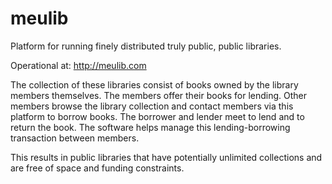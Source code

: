 meulib
=======

Platform for running finely distributed truly public, public libraries. 

Operational at: http://meulib.com

The collection of these libraries consist of books owned by the library members themselves. The members offer their books for lending. Other members browse the library collection and contact members via this platform to borrow books. The borrower and lender meet to lend and to return the book. The software helps manage this lending-borrowing transaction between members.

This results in public libraries that have potentially unlimited collections and are free of space and funding constraints.
